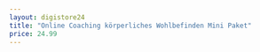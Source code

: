 ```yaml
---
layout: digistore24
title: "Online Coaching körperliches Wohlbefinden Mini Paket"
price: 24.99
---
```

